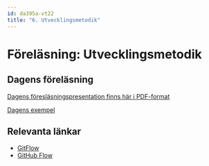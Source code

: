 ```yaml
---
id: da395a-vt22
title: "6. Utvecklingsmetodik"
---
```


# Föreläsning: Utvecklingsmetodik

## Dagens föreläsning

[Dagens föresläsningspresentation finns här i PDF-format](../../assets/pdf/Utvecklingsmetodik_da395a.pdf)

[Dagens exempel](../../assets/kod/Utvecklingsmetodik_demon_da395a.zip)

## Relevanta länkar

- [GitFlow](https://nvie.com/posts/a-successful-git-branching-model/)
- [GitHub Flow](https://githubflow.github.io/)
